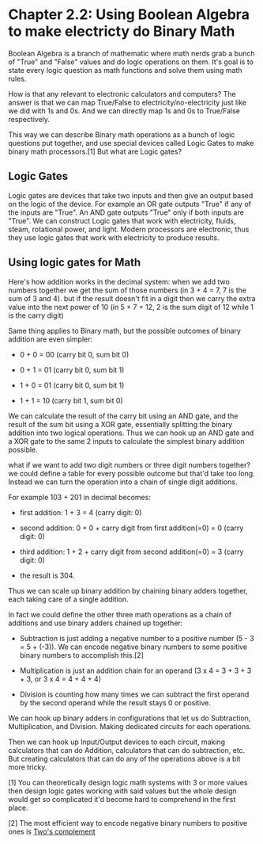 # Chapter 2.2: Using Boolean Algebra to make electricty do Binary Math

Boolean Algebra is a branch of mathematic where math nerds grab a bunch of "True" and "False" values and do logic operations on them. It's goal is to state every logic question as math functions and solve them using math rules.

How is that any relevant to electronic calculators and computers? The answer is that we can map True/False to electricity/no-electricity just like we did with 1s and 0s. And we can directly map 1s and 0s to True/False respectively.

This way we can describe Binary math operations as a bunch of logic questions put together, and use special devices called Logic Gates to make binary math processors.[1] But what are Logic gates?

## Logic Gates

Logic gates are devices that take two inputs and then give an output based on the logic of the device. For example an OR gate outputs "True" if any of the inputs are "True". An AND gate outputs "True" only if both inputs are "True". We can construct Logic gates that work with electricity, fluids, steam, rotational power, and light. Modern processors are electronic, thus they use logic gates that work with electricity to produce results.

## Using logic gates for Math

Here's how addition works in the decimal system: when we add two numbers together we get the sum of those numbers (in 3 + 4 = 7, 7 is the sum of 3 and 4). but if the result doesn't fit in a digit then we carry the extra value into the next power of 10 (in 5 + 7 = 12, 2 is the sum digit of 12 while 1 is the carry digit)

Same thing applies to Binary math, but the possible outcomes of binary addition are even simpler:

- 0 + 0 = 00 (carry bit 0, sum bit 0)

- 0 + 1 = 01 (carry bit 0, sum bit 1)

- 1 + 0 = 01 (carry bit 0, sum bit 1)

- 1 + 1 = 10 (carry bit 1, sum bit 0)

We can calculate the result of the carry bit using an AND gate, and the result of the sum bit using a XOR gate, essentially splitting the binary addition into two logical operations. Thus we can hook up an AND gate and a XOR gate to the same 2 inputs to calculate the simplest binary addition possible. 

what if we want to add two digit numbers or three digit numbers together? we could define a table for every possible outcome but that'd take too long. Instead we can turn the operation into a chain of single digit additions.

For example 103 + 201 in decimal becomes:

- first addition: 1 + 3 = 4 (carry digit: 0)

- second addition: 0 + 0 + carry digit from first addition(=0) = 0 (carry digit: 0)

- third addition: 1 + 2 + carry digit from second addition(=0) = 3 (carry digit: 0)

- the result is 304.

Thus we can scale up binary addition by chaining binary adders together, each taking care of a single addition.

In fact we could define the other three math operations as a chain of additions and use binary adders chained up together:

- Subtraction is just adding a negative number to a positive number (5 - 3 = 5 + (-3)). We can encode negative binary numbers to some positive binary numbers to accomplish this.[2]

- Multiplication is just an addition chain for an operand (3 x 4 = 3 + 3 + 3 + 3, or 3 x 4 = 4 + 4 + 4)

- Division is counting how many times we can subtract the first operand by the second operand while the result stays 0 or positive.

We can hook up binary adders in configurations that let us do Subtraction, Multiplication, and Division. Making dedicated circuits for each operations.

Then we can hook up Input/Output devices to each circuit, making calculators that can do Addition, calculators that can do subtraction, etc. But creating calculators that can do any of the operations above is a bit more tricky.

[1] You can theoretically design logic math systems with 3 or more values then design logic gates working with said values but the whole design would get so complicated it'd become hard to comprehend in the first place.

[2] The most efficient way to encode negative binary numbers to positive ones is [Two's complement](https://en.wikipedia.org/wiki/Two%27s_complement)
